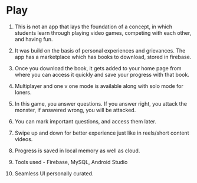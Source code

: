 # Play
1. This is not an app that lays the foundation of a concept, in which students learn through playing video games, competing with each other, and having fun.

2. It was build on the basis of personal experiences and grievances. The app has a marketplace which has books to download, stored in firebase.
   
3. Once you download the book, it gets added to your home page from where you can access it quickly and save your progress with that book.

4. Multiplayer and one v one mode is available along with solo mode for loners.
   
5. In this game, you answer questions. If you answer right, you attack the monster, if answered wrong, you will be attacked.
   
6. You can mark important questions, and access them later.
   
7. Swipe up and down for better experience just like in reels/short content videos.

8. Progress is saved in local memory as well as cloud.

9. Tools used -  Firebase, MySQL, Android Studio

10. Seamless UI personally curated.
